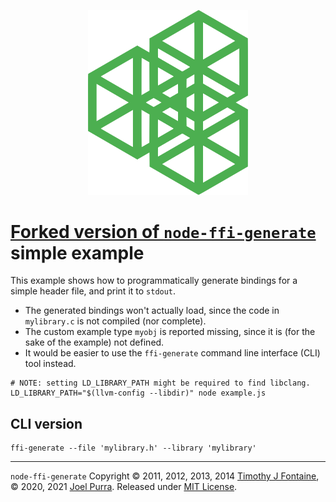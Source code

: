 <p align="center">
  <a href="https://github.com/node-ffi-packager"><img src="https://raw.githubusercontent.com/node-ffi-packager/resources/master/logotype/node-ffi-packager.svg?sanitize=true" alt="node-ffi-packager logotype, impossible cubes in green" width="256" border="0" /></a>
</p>

# [Forked version of `node-ffi-generate`](https://github.com/node-ffi-packager/node-ffi-generate) simple example

This example shows how to programmatically generate bindings for a simple header file, and print it to `stdout`.

- The generated bindings won't actually load, since the code in `mylibrary.c` is not compiled (nor complete).
- The custom example type `myobj` is reported missing, since it is (for the sake of the example) not defined.
- It would be easier to use the `ffi-generate` command line interface (CLI) tool instead.

```shell
# NOTE: setting LD_LIBRARY_PATH might be required to find libclang.
LD_LIBRARY_PATH="$(llvm-config --libdir)" node example.js
```

## CLI version

```shell
ffi-generate --file 'mylibrary.h' --library 'mylibrary'
```

---

`node-ffi-generate` Copyright &copy; 2011, 2012, 2013, 2014 [Timothy J Fontaine](https://github.com/tjfontaine), &copy; 2020, 2021 [Joel Purra](https://joelpurra.com/). Released under [MIT License](https://opensource.org/licenses/MIT).
